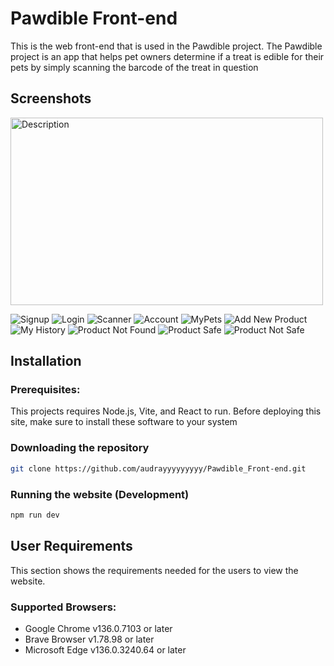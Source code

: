 # Pawdible Front-end
This is the web front-end that is used in the Pawdible project. The Pawdible project is an app that helps pet owners determine if a treat is edible for their pets by simply scanning the barcode of the treat in question
## Screenshots
<img src="https://github.com/audrayyyyyyyyy/Pawdible_Front-end/blob/19891844301647d6df3ef2b576af0b1bcac0dd8a/demo-screenshots/signup.png" alt="Description" width="500" height="300">

![Signup](https://github.com/audrayyyyyyyyy/Pawdible_Front-end/blob/19891844301647d6df3ef2b576af0b1bcac0dd8a/demo-screenshots/signup.png)
![Login](https://github.com/audrayyyyyyyyy/Pawdible_Front-end/blob/7008d06d0485c419bb53d8fba9e2ba3a641f8efc/demo-screenshots/Login.png)
![Scanner](https://github.com/audrayyyyyyyyy/Pawdible_Front-end/blob/19891844301647d6df3ef2b576af0b1bcac0dd8a/demo-screenshots/scanner.png)
![Account](https://github.com/audrayyyyyyyyy/Pawdible_Front-end/blob/19891844301647d6df3ef2b576af0b1bcac0dd8a/demo-screenshots/account.png)
![MyPets](https://github.com/audrayyyyyyyyy/Pawdible_Front-end/blob/19891844301647d6df3ef2b576af0b1bcac0dd8a/demo-screenshots/my-pets.png)
![Add New Product](https://github.com/audrayyyyyyyyy/Pawdible_Front-end/blob/19891844301647d6df3ef2b576af0b1bcac0dd8a/demo-screenshots/addnew.png)
![My History]( https://github.com/audrayyyyyyyyy/Pawdible_Front-end/blob/19891844301647d6df3ef2b576af0b1bcac0dd8a/demo-screenshots/myhistory.png)
![Product Not Found](https://github.com/audrayyyyyyyyy/Pawdible_Front-end/blob/19891844301647d6df3ef2b576af0b1bcac0dd8a/demo-screenshots/notFound.png)
![Product Safe](https://github.com/audrayyyyyyyyy/Pawdible_Front-end/blob/19891844301647d6df3ef2b576af0b1bcac0dd8a/demo-screenshots/safe.png)
![Product Not Safe](https://github.com/audrayyyyyyyyy/Pawdible_Front-end/blob/19891844301647d6df3ef2b576af0b1bcac0dd8a/demo-screenshots/toxic.png)

## Installation
### Prerequisites:
This projects requires Node.js, Vite, and React to run. Before deploying this site, make sure to install these software to your system

### Downloading the repository
```bash
git clone https://github.com/audrayyyyyyyyy/Pawdible_Front-end.git
```

### Running the website (Development)
```bash
npm run dev
```


## User Requirements
This section shows the requirements needed for the users to view the website.

### Supported Browsers:
- Google Chrome v136.0.7103 or later
- Brave Browser v1.78.98 or later
- Microsoft Edge v136.0.3240.64 or later

## 
